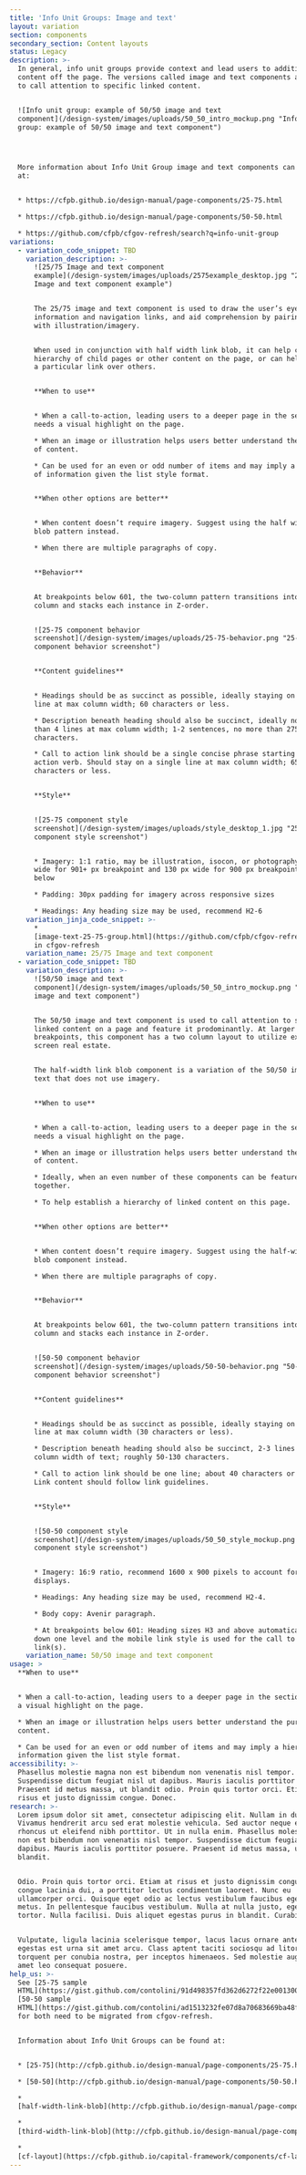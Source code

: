 ```yaml
---
title: 'Info Unit Groups: Image and text'
layout: variation
section: components
secondary_section: Content layouts
status: Legacy
description: >-
  In general, info unit groups provide context and lead users to additional
  content off the page. The versions called image and text components are used
  to call attention to specific linked content.


  ![Info unit group: example of 50/50 image and text
  component](/design-system/images/uploads/50_50_intro_mockup.png "Info unit
  group: example of 50/50 image and text component")




  More information about Info Unit Group image and text components can be found
  at:


  * https://cfpb.github.io/design-manual/page-components/25-75.html

  * https://cfpb.github.io/design-manual/page-components/50-50.html

  * https://github.com/cfpb/cfgov-refresh/search?q=info-unit-group
variations:
  - variation_code_snippet: TBD
    variation_description: >-
      ![25/75 Image and text component
      example](/design-system/images/uploads/2575example_desktop.jpg "25/75
      Image and text component example")


      The 25/75 image and text component is used to draw the user’s eye to key
      information and navigation links, and aid comprehension by pairing content
      with illustration/imagery.


      When used in conjunction with half width link blob, it can help create a
      hierarchy of child pages or other content on the page, or can help feature
      a particular link over others.


      **When to use**


      * When a call-to-action, leading users to a deeper page in the section,
      needs a visual highlight on the page.

      * When an image or illustration helps users better understand the purpose
      of content.

      * Can be used for an even or odd number of items and may imply a hierarchy
      of information given the list style format.


      **When other options are better**


      * When content doesn’t require imagery. Suggest using the half width link
      blob pattern instead.

      * When there are multiple paragraphs of copy.


      **Behavior**


      At breakpoints below 601, the two-column pattern transitions into a single
      column and stacks each instance in Z-order.


      ![25-75 component behavior
      screenshot](/design-system/images/uploads/25-75-behavior.png "25-75
      component behavior screenshot")


      **Content guidelines**


      * Headings should be as succinct as possible, ideally staying on a single
      line at max column width; 60 characters or less.

      * Description beneath heading should also be succinct, ideally no more
      than 4 lines at max column width; 1-2 sentences, no more than 275
      characters.

      * Call to action link should be a single concise phrase starting with an
      action verb. Should stay on a single line at max column width; 65
      characters or less.


      **Style**


      ![25-75 component style
      screenshot](/design-system/images/uploads/style_desktop_1.jpg "25-75
      component style screenshot")


      * Imagery: 1:1 ratio, may be illustration, isocon, or photography. 150px
      wide for 901+ px breakpoint and 130 px wide for 900 px breakpoint and
      below

      * Padding: 30px padding for imagery across responsive sizes

      * Headings: Any heading size may be used, recommend H2-6
    variation_jinja_code_snippet: >-
      *
      [image-text-25-75-group.html](https://github.com/cfpb/cfgov-refresh/blob/e67d1ad321551c221c01eaa62589dfdd1177d1dc/cfgov/jinja2/v1/_includes/organisms/image-text-25-75-group.html)
      in cfgov-refresh
    variation_name: 25/75 Image and text component
  - variation_code_snippet: TBD
    variation_description: >-
      ![50/50 image and text
      component](/design-system/images/uploads/50_50_intro_mockup.png "50/50
      image and text component")


      The 50/50 image and text component is used to call attention to specific
      linked content on a page and feature it prodominantly. At larger
      breakpoints, this component has a two column layout to utilize extra
      screen real estate.


      The half-width link blob component is a variation of the 50/50 image and
      text that does not use imagery.


      **When to use**


      * When a call-to-action, leading users to a deeper page in the section,
      needs a visual highlight on the page.

      * When an image or illustration helps users better understand the purpose
      of content.

      * Ideally, when an even number of these components can be featured
      together.

      * To help establish a hierarchy of linked content on this page.


      **When other options are better**


      * When content doesn’t require imagery. Suggest using the half-width link
      blob component instead.

      * When there are multiple paragraphs of copy.


      **Behavior**


      At breakpoints below 601, the two-column pattern transitions into a single
      column and stacks each instance in Z-order.


      ![50-50 component behavior
      screenshot](/design-system/images/uploads/50-50-behavior.png "50-50
      component behavior screenshot")


      **Content guidelines**


      * Headings should be as succinct as possible, ideally staying on a single
      line at max column width (30 characters or less).

      * Description beneath heading should also be succinct, 2-3 lines at max
      column width of text; roughly 50-130 characters.

      * Call to action link should be one line; about 40 characters or less.
      Link content should follow link guidelines.


      **Style**


      ![50-50 component style
      screenshot](/design-system/images/uploads/50_50_style_mockup.png "50-50
      component style screenshot")


      * Imagery: 16:9 ratio, recommend 1600 x 900 pixels to account for retina
      displays.

      * Headings: Any heading size may be used, recommend H2-4.

      * Body copy: Avenir paragraph.

      * At breakpoints below 601: Heading sizes H3 and above automatically drop
      down one level and the mobile link style is used for the call to action
      link(s).
    variation_name: 50/50 image and text component
usage: >
  **When to use**


  * When a call-to-action, leading users to a deeper page in the section, needs
  a visual highlight on the page.

  * When an image or illustration helps users better understand the purpose of
  content.

  * Can be used for an even or odd number of items and may imply a hierarchy of
  information given the list style format.
accessibility: >-
  Phasellus molestie magna non est bibendum non venenatis nisl tempor.
  Suspendisse dictum feugiat nisl ut dapibus. Mauris iaculis porttitor posuere.
  Praesent id metus massa, ut blandit odio. Proin quis tortor orci. Etiam at
  risus et justo dignissim congue. Donec.
research: >-
  Lorem ipsum dolor sit amet, consectetur adipiscing elit. Nullam in dui mauris.
  Vivamus hendrerit arcu sed erat molestie vehicula. Sed auctor neque eu tellus
  rhoncus ut eleifend nibh porttitor. Ut in nulla enim. Phasellus molestie magna
  non est bibendum non venenatis nisl tempor. Suspendisse dictum feugiat nisl ut
  dapibus. Mauris iaculis porttitor posuere. Praesent id metus massa, ut
  blandit.


  Odio. Proin quis tortor orci. Etiam at risus et justo dignissim congue. Donec
  congue lacinia dui, a porttitor lectus condimentum laoreet. Nunc eu
  ullamcorper orci. Quisque eget odio ac lectus vestibulum faucibus eget in
  metus. In pellentesque faucibus vestibulum. Nulla at nulla justo, eget luctus
  tortor. Nulla facilisi. Duis aliquet egestas purus in blandit. Curabitur.


  Vulputate, ligula lacinia scelerisque tempor, lacus lacus ornare ante, ac
  egestas est urna sit amet arcu. Class aptent taciti sociosqu ad litora
  torquent per conubia nostra, per inceptos himenaeos. Sed molestie augue sit
  amet leo consequat posuere.
help_us: >-
  See [25-75 sample
  HTML](https://gist.github.com/contolini/91d498357fd362d6272f22e001300cae) and
  [50-50 sample
  HTML](https://gist.github.com/contolini/ad1513232fe07d8a70683669ba48f9d2), CSS
  for both need to be migrated from cfgov-refresh.


  Information about Info Unit Groups can be found at:


  * [25-75](http://cfpb.github.io/design-manual/page-components/25-75.html)

  * [50-50](http://cfpb.github.io/design-manual/page-components/50-50.html)

  *
  [half-width-link-blob](http://cfpb.github.io/design-manual/page-components/half-width-link-blob.html)

  *
  [third-width-link-blob](http://cfpb.github.io/design-manual/page-components/third-width-link-blob.html)

  *
  [cf-layout](https://cfpb.github.io/capital-framework/components/cf-layout/#custom-content-layouts)
---
```


